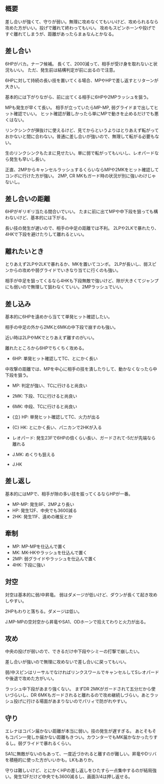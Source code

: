 ## 概要

差し合いが強くて、守りが弱い。無理に攻めなくてもいいけど、攻められるなら攻めた方がいい。投げで離れて終わってもいい。
攻めもスピンホーンや投げですぐ離れてしまうが、距離があったらまぁなんとかなる。

## 差し合い

6HPがバカ。ナーフ候補。
長くて、2000減って、相手が受け身を取れないと状況もいい。
ただ、発生前は結構判定が前に出るので注意。

6HPに対して持続の長い技を置いてくる場合、MPやHPで差し返すとリターンが大きい。

基本的には下がりながら、前に出てくる相手に6HPや2MPラッシュを狙う。

MPも発生が早くて長い。
相手が立っていたらMP-MP, 弱グライドまで出してヒット確認でいい。
ヒット確認が難しかったら単にMPで動きを止めるだけでも悪くはない。

リンクシンクが弾抜けに使えるけど、見てからというよりはとりあえず転がっておかないと間に合わない。普通に差し合いが強いので、無理して転がる必要もない。

生のリンクシンクもたまに見せたい。単に弱で転がってもいいし、レオパードなら発生も早いし長い。

正直、2MPからキャンセルラッシュするくらいならMPや2MKをヒット確認してコンボに行けた方が強い。
2MP, CR MKもガード時の状況が別に強いわけじゃないし。

## 差し合いの距離

6HPがギリギリ当たる間合いでいい。
たまに前に出てMPや中下段を狙っても構わないけど、基本的には下がる。

長い技の発生が遅いので、相手の中足の距離では不利。
2LPや2LKで暴れたり、4HKで下段を避けたりして離れるといい。

## 離れたいとき

とりあえず2LPや2LKで暴れるか、MKを置いてコンボ。
2LPが長いし、弱スピンからの攻めや弱グライドでいきなり当てに行くのも強い。

相手が中足を狙ってくるなら4HKも下段無敵で強いけど、隙が大きくてジャンプにも弱いので無理して狙わなくていい。2MPラッシュでいい。

## 差し込み

基本的に6HPを遠めから当てて単発ヒット確認したい。

相手の中足の外から2MKと6MKの中下段で崩すのも強い。

近い時は2LPやMKでとりあえず離すのがいい。

離れたところから6HPでちくちく攻める。

- 6HP: 単発ヒット確認してTC、とにかく長い

中攻撃の距離では、MPを中心に相手の技を潰したりして、動かなくなったら中下段を狙う。

- MP: 判定が強い、TCに行けると尚良い
- 2MK: 下段、TCに行けると尚良い
- 6MK: 中段、TCに行けると尚良い

- {立} HP: 単発ヒット確認してTC、火力が出る
- {C} HK: とにかく長い、パニカンで2HKが入る
- レオパード: 発生23Fで6HPの倍くらい長い、ガードされて-5だが先端なら離れる
- J.MK: めくりも狙える
- J.HK

## 差し返し

基本的にはMPで、相手が隙の多い技を振ってくるならHPが一番。

- MP-MP: 発生8F、2MPより長い
- HP: 発生12F、中央でも3600減る
- 2HK: 発生11F、遠めの確反とか

## 牽制

- MP: MP-MPを仕込んで置く
- MK: MK-HKやラッシュを仕込んで置く
- 2MP: 弱グライドやラッシュを仕込んで置く
- 4HK: 下段に強い

## 対空

対空は基本的に弱/中昇竜。
弱はダメージが低いけど、ダウンが長くて起き攻めしやすい。

2HPもわりと落ちる。ダメージは低い。

J.MP-MPの空対空から昇竜やSA1、ODホーンで拾えてわりと火力が出る。

## 攻め

中央の投げが弱いので、できるだけ中下段やシミーの打撃で崩したい。

差し合いが強いので無理に攻めないで差し合いに戻ってもいい。

弱/中スピンはリーサルでなければリンクスワールでキャンセルしてSレオパードや後退で攻めた方がいい。

ラッシュ中下段があまり強くない。
まずDR 2MKがガードされて五分だから使いづらいし、DR 6MKもガードされると離れるので攻め継続しづらい。あとラッシュ投げに行ける場面があまりないのでパリィで防がれやすい。

## 守り

エレナはコパン届かない距離が本当に弱い。技の発生が遅すぎる。
あとそもそもコパン一発しか届かない距離もきつい。カウンターでもMK届かなかったりするし。弱グライドで暴れるくらい。

SA1に無敵がないのもあって、一度近づかれると離すのが難しい。昇竜やDリバを積極的に使った方がいいかも。LKもありか。

守りは難しいけど、とにかくHPの差し返しをひたすら一点集中するのが結局強い。発生12Fだけど中央でも3600減るし、画面3/4は押し返せる。
